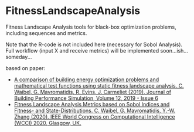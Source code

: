 # FitnessLandscapeAnalysis
Fitness Landscape Analysis tools for black-box optimization problems, including sequences and metrics.

Note that the R-code is not included here (necessary for Sobol Analysis). Full workflow (input X and receive metrics) will be implemented soon...ish... someday...

based on paper:
- [A comparison of building energy optimization problems and mathematical test functions using static fitness landscape analysis. C. Waibel, G. Mavromatidis, R. Evins, J. Carmeliet (2019). Journal of Building Performance Simulation, Volume 12, 2019 - Issue 6](https://doi.org/10.1080/19401493.2019.1671897)
- [Fitness Landscape Analysis Metrics based on Sobol Indices and Fitness- and State-Distributions. C. Waibel, G. Mavromatidis, Y.-W. Zhang (2020). IEEE World Congress on Computational Intelligence (WCCI) 2020, Glasgow, UK.](https://www.researchgate.net/publication/343501413_Fitness_Landscape_Analysis_Metrics_based_on_Sobol_Indices_and_Fitness-and_State-Distributions)
